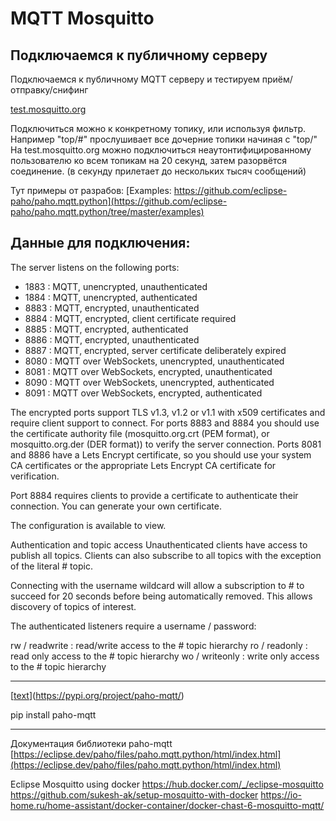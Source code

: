 # MQTT Mosquitto

## Подключаемся к публичному серверу
Подключаемся к публичному MQTT серверу и тестируем приём/отправку/снифинг

[test.mosquitto.org](https://test.mosquitto.org/)

Подключиться можно к конкретному топику, или используя фильтр.
Например "top/#" прослушивает все дочерние топики начиная с "top/"
На test.mosquitto.org можно подключиться неаутонтифицированному пользователю ко всем топикам на 20 секунд, затем разорвётся соединение.
(в секунду прилетает до нескольких тысяч сообщений)

Тут примеры от разрабов:
[Examples: https://github.com/eclipse-paho/paho.mqtt.python](https://github.com/eclipse-paho/paho.mqtt.python/tree/master/examples)


## Данные для подключения:
The server listens on the following ports:
- 1883 : MQTT, unencrypted, unauthenticated
- 1884 : MQTT, unencrypted, authenticated
- 8883 : MQTT, encrypted, unauthenticated
- 8884 : MQTT, encrypted, client certificate required
- 8885 : MQTT, encrypted, authenticated
- 8886 : MQTT, encrypted, unauthenticated
- 8887 : MQTT, encrypted, server certificate deliberately expired
- 8080 : MQTT over WebSockets, unencrypted, unauthenticated
- 8081 : MQTT over WebSockets, encrypted, unauthenticated
- 8090 : MQTT over WebSockets, unencrypted, authenticated
- 8091 : MQTT over WebSockets, encrypted, authenticated

The encrypted ports support TLS v1.3, v1.2 or v1.1 with x509 certificates and require client support to connect. For ports 8883 and 8884 you should use the certificate authority file (mosquitto.org.crt (PEM format), or mosquitto.org.der (DER format)) to verify the server connection. Ports 8081 and 8886 have a Lets Encrypt certificate, so you should use your system CA certificates or the appropriate Lets Encrypt CA certificate for verification.

Port 8884 requires clients to provide a certificate to authenticate their connection. You can generate your own certificate.

The configuration is available to view.

Authentication and topic access
Unauthenticated clients have access to publish all topics. Clients can also subscribe to all topics with the exception of the literal # topic.

Connecting with the username wildcard will allow a subscription to # to succeed for 20 seconds before being automatically removed. This allows discovery of topics of interest.

The authenticated listeners require a username / password:

rw / readwrite : read/write access to the # topic hierarchy
ro / readonly : read only access to the # topic hierarchy
wo / writeonly : write only access to the # topic hierarchy

***

[[text](https://pypi.org/project/paho-mqtt/)](https://pypi.org/project/paho-mqtt/)

pip install paho-mqtt

***
Документация библиотеки paho-mqtt
[https://eclipse.dev/paho/files/paho.mqtt.python/html/index.html](https://eclipse.dev/paho/files/paho.mqtt.python/html/index.html)

Eclipse Mosquitto using docker
https://hub.docker.com/_/eclipse-mosquitto
https://github.com/sukesh-ak/setup-mosquitto-with-docker
https://io-home.ru/home-assistant/docker-container/docker-chast-6-mosquitto-mqtt/
